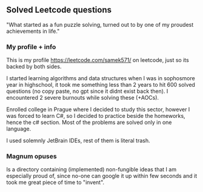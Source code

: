 ## Solved Leetcode questions
"What started as a fun puzzle solving, turned out to by one of my proudest achievements in life."


### My profile + info
This is my profile https://leetcode.com/samek571/ on leetcode, just so its backed by both sides.

I started learning algorithms and data structures when I was in sophosmore year in highschool, it took me something less than 2 years to hit 600 solved questions (no copy paste, no gpt since it didnt exist back then). I encountered 2 severe burnouts while solving these (+AOCs).

Enrolled college in Prague where I decided to study this sector, however I was forced to learn C#, so I decided to practice beside the homeworks, hence the c# section. Most of the problems are solved only in one language.

I used solemnly JetBrain IDEs, rest of them is literal trash.


### Magnum opuses
Is a directory containing (implemented) non-fungible ideas that I am especially proud of, since no-one can google it up within few seconds and it took me great piece of time to "invent".

